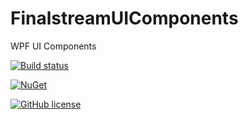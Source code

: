 # FinalstreamUIComponents

WPF UI Components

[![Build status](https://ci.appveyor.com/api/projects/status/c3uuqwr1d0q4c444?svg=true)](https://ci.appveyor.com/project/finalstream/finalstreamuicomponents)

[![NuGet](https://img.shields.io/nuget/v/FinalstreamUIComponents.svg?style=plastic)](https://www.nuget.org/packages/FinalstreamUIComponents/)

[![GitHub license](https://img.shields.io/github/license/finalstream/FinalstreamUIComponents.svg)]()
